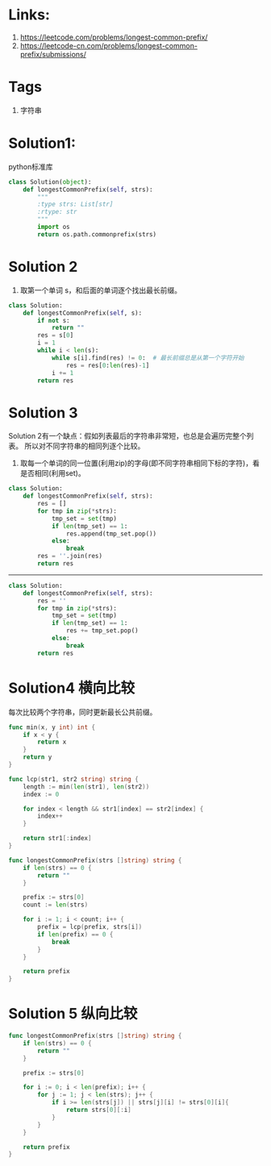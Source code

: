 # Links:
1. https://leetcode.com/problems/longest-common-prefix/
2. https://leetcode-cn.com/problems/longest-common-prefix/submissions/

# Tags
1. 字符串

# Solution1:
python标准库
```python
class Solution(object):
    def longestCommonPrefix(self, strs):
        """
        :type strs: List[str]
        :rtype: str
        """
        import os
        return os.path.commonprefix(strs)
```

# Solution 2
1. 取第一个单词 s，和后面的单词逐个找出最长前缀。
> 
```python
class Solution:
    def longestCommonPrefix(self, s):
        if not s:
            return ""
        res = s[0]
        i = 1
        while i < len(s):
            while s[i].find(res) != 0:  # 最长前缀总是从第一个字符开始
                res = res[0:len(res)-1] 
            i += 1
        return res
```

# Solution 3
Solution 2有一个缺点：假如列表最后的字符串非常短，也总是会遍历完整个列表。
所以对不同字符串的相同列逐个比较。

1. 取每一个单词的同一位置(利用zip)的字母(即不同字符串相同下标的字符)，看是否相同(利用set)。

```python
class Solution:
    def longestCommonPrefix(self, strs):
        res = []
        for tmp in zip(*strs):
            tmp_set = set(tmp)
            if len(tmp_set) == 1:
                res.append(tmp_set.pop())
            else:
                break
        res = ''.join(res)
        return res
```
---
```python
class Solution:
    def longestCommonPrefix(self, strs):
        res = ''
        for tmp in zip(*strs):
            tmp_set = set(tmp)
            if len(tmp_set) == 1:
                res += tmp_set.pop()
            else:
                break
        return res
```

# Solution4 横向比较
每次比较两个字符串，同时更新最长公共前缀。
```go
func min(x, y int) int {
	if x < y {
		return x
	}
	return y
}

func lcp(str1, str2 string) string {
	length := min(len(str1), len(str2))
	index := 0

	for index < length && str1[index] == str2[index] {
		index++
	}

	return str1[:index]
}

func longestCommonPrefix(strs []string) string {
	if len(strs) == 0 {
		return ""
	}

	prefix := strs[0]
	count := len(strs)

	for i := 1; i < count; i++ {
		prefix = lcp(prefix, strs[i])
		if len(prefix) == 0 {
			break
		}
	}

	return prefix
}

```

# Solution 5 纵向比较
```go
func longestCommonPrefix(strs []string) string {
	if len(strs) == 0 {
		return ""
	}

	prefix := strs[0]

	for i := 0; i < len(prefix); i++ {
		for j := 1; j < len(strs); j++ {
			if i >= len(strs[j]) || strs[j][i] != strs[0][i]{
				return strs[0][:i]
			}
		}
	}

	return prefix
}

```